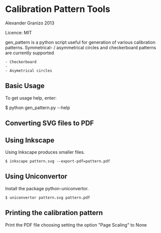 Calibration Pattern Tools
=========================

Alexander Granizo 2013

Licence: MIT


gen_pattern is a python script useful for generation of various calibration patterns.  Symmetrical- / asymmetrical circles and checkerboard patterns are currently supported

	- Checkerboard
	- 
	- Asymetrical circles


Basic Usage
-----------


To get usage help, enter:

$ python gen_pattern.py --help 

Converting SVG files to PDF
---------------------------

Using Inkscape
--------------
Using Inkscape produces smaller files.
 
    $ inkscape pattern.svg --export-pdf=pattern.pdf 

Using Uniconvertor
------------------
Install the package python-uniconvertor.

    $ uniconvertor pattern.svg pattern.pdf


Printing the calibration pattern
--------------------------------

Print the PDF file choosing setting the option "Page Scaling" to None


